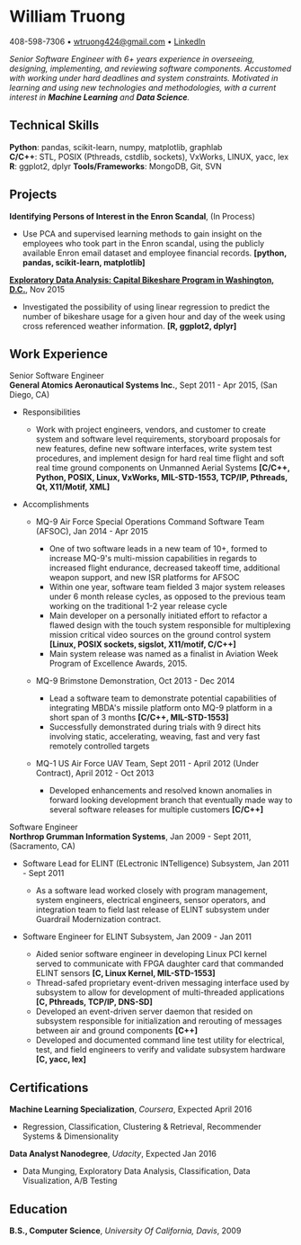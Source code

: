William Truong
================

408-598-7306 • [wtruong424@gmail.com](wtruong424@gmail.com) • [LinkedIn](https://www.linkedin.com/in/william-truong-b1672910)

*Senior Software Engineer with 6+ years experience in overseeing, designing, implementing,
and reviewing software components. Accustomed with working under hard deadlines
and system constraints. Motivated in learning and using new technologies and
methodologies, with a current interest in **Machine Learning** and **Data Science**.*

Technical Skills
-----------------
**Python**: pandas, scikit-learn, numpy, matplotlib, graphlab  
**C/C++**: STL, POSIX (Pthreads, cstdlib, sockets), VxWorks, LINUX, yacc, lex  
**R**: ggplot2, dplyr 
**Tools/Frameworks**: MongoDB, Git, SVN  

Projects
--------
**Identifying Persons of Interest in the Enron Scandal**, (In Process)

* Use PCA and supervised learning methods to gain insight on the employees who
 took part in the Enron scandal, using the publicly available Enron email dataset
 and employee financial records. **[python, pandas, scikit-learn, matplotlib]**
 
**[Exploratory Data Analysis: Capital Bikeshare Program in Washington, D.C.](http://tinyurl.com/z23vm4l)**, Nov 2015

* Investigated the possibility of using linear regression to predict the number
of bikeshare usage for a given hour and day of the week using cross referenced
weather information. **[R, ggplot2, dplyr]**

Work Experience
---------------
Senior Software Engineer  
**General Atomics Aeronautical Systems Inc.**, Sept 2011 - Apr 2015, (San Diego, CA)

* Responsibilities
    - Work with project engineers, vendors, and customer to create system and
    software level requirements, storyboard proposals for new features, define
    new software interfaces, write system test procedures,
    and implement design for hard real time flight and soft real time ground
    components on Unmanned Aerial Systems 
    **[C/C++, Python, POSIX, Linux, VxWorks, MIL-STD-1553, TCP/IP,
    Pthreads, Qt, X11/Motif, XML]**

* Accomplishments
    - MQ-9 Air Force Special Operations Command Software Team (AFSOC), Jan 2014 - Apr 2015
        - One of two software leads in a new team of 10+, formed to increase
        MQ-9's multi-mission capabilities in regards to increased flight
        endurance, decreased takeoff time, additional weapon support,
        and new ISR platforms for AFSOC
        - Within one year, software team fielded 3 major system releases under
        6 month release cycles, as opposed to the previous team working on the
        traditional 1-2 year release cycle
        - Main developer on a personally initiated effort to refactor a flawed
        design with the touch system responsible for multiplexing mission
        critical video sources on the ground control system
        **[Linux, POSIX sockets, sigslot, X11/motif, C/C++]**
        - Main system release was named as a finalist in Aviation Week Program
        of Excellence Awards, 2015.

    - MQ-9 Brimstone Demonstration, Oct 2013 - Dec 2014
        -  Lead a software team to demonstrate potential capabilities of
           integrating MBDA's missile platform onto MQ-9 platform in a short
           span of 3 months **[C/C++, MIL-STD-1553]**
        -  Successfully demonstrated during trials with 9 direct hits involving
           static, accelerating, weaving, fast and very fast remotely
           controlled targets

    - MQ-1 US Air Force UAV Team, Sept 2011 - April 2012 (Under Contract), April 2012 - Oct 2013
        -  Developed enhancements and resolved known anomalies in forward
           looking development branch that eventually made way to several
           software releases for multiple customers **[C/C++]**

Software Engineer  
**Northrop Grumman Information Systems**, Jan 2009 - Sept 2011, (Sacramento, CA)

* Software Lead for ELINT (ELectronic INTelligence) Subsystem, Jan 2011 - Sept 2011
    - As a software lead worked closely with program management, 
    system engineers, electrical engineers, sensor operators, and integration
    team to field last release of ELINT subsystem under
    Guardrail Modernization contract.

* Software Engineer for ELINT Subsystem, Jan 2009 - Jan 2011
    - Aided senior software engineer in developing Linux PCI kernel served to
    communicate with FPGA daughter card that commanded ELINT sensors
    **[C, Linux Kernel, MIL-STD-1553]**
    - Thread-safed proprietary event-driven messaging interface used by
    subsystem to allow for development of multi-threaded applications
    **[C, Pthreads, TCP/IP, DNS-SD]**
    - Developed an event-driven server daemon that resided on subsystem
    responsible for initialization and rerouting of messages between air
    and ground components **[C++]**
    - Developed and documented command line test utility for electrical,
    test, and field engineers to verify and validate subsystem hardware
    **[C, yacc, lex]**

Certifications
---------
**Machine Learning Specialization**, *Coursera*, Expected April 2016

  - Regression, Classification, Clustering & Retrieval, Recommender Systems & Dimensionality

**Data Analyst Nanodegree**, *Udacity*, Expected Jan 2016  

  - Data Munging, Exploratory Data Analysis, Classification, Data Visualization, A/B Testing

Education
-----------
**B.S., Computer Science**, *University Of California, Davis*, 2009
